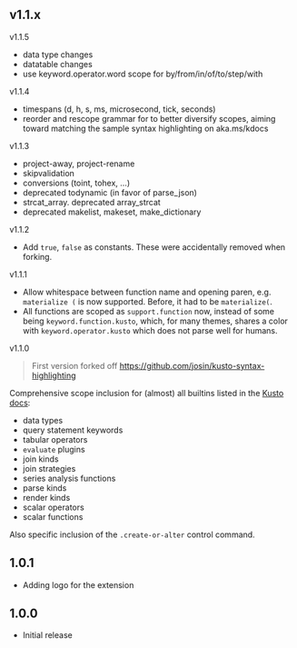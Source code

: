 ## v1.1.x

v1.1.5

- data type changes
- datatable changes
- use keyword.operator.word scope for by/from/in/of/to/step/with

v1.1.4

- timespans (d, h, s, ms, microsecond, tick, seconds)
- reorder and rescope grammar for to better diversify scopes, aiming toward matching
  the sample syntax highlighting on aka.ms/kdocs

v1.1.3

- project-away, project-rename
- skipvalidation
- conversions (toint, tohex, ...)
- deprecated todynamic (in favor of parse_json)
- strcat_array. deprecated array_strcat
- deprecated makelist, makeset, make_dictionary

v1.1.2

- Add `true`, `false` as constants. These were accidentally removed when forking.

v1.1.1

- Allow whitespace between function name and opening paren, e.g. `materialize (` is now supported. Before, it had to be `materialize(`.
- All functions are scoped as `support.function` now, instead of some being `keyword.function.kusto`, which, for many themes, shares a color with `keyword.operator.kusto` which does not parse well for humans.

v1.1.0

> First version forked off https://github.com/josin/kusto-syntax-highlighting

Comprehensive scope inclusion for (almost) all builtins listed in the [Kusto docs](https://aka.ms/kdocs):
 - data types
 - query statement keywords
 - tabular operators
 - `evaluate` plugins
 - join kinds
 - join strategies
 - series analysis functions
 - parse kinds
 - render kinds
 - scalar operators
 - scalar functions

Also specific inclusion of the `.create-or-alter` control command.

## 1.0.1

- Adding logo for the extension

## 1.0.0

- Initial release
